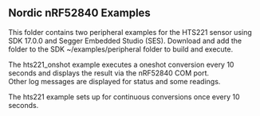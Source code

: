 
## Nordic nRF52840 Examples

This folder contains two peripheral examples for the HTS221 sensor using SDK 17.0.0 and Segger Embedded Studio (SES). 
Download and add the folder to the SDK ~/examples/peripheral folder to build and execute.

The hts221_onshot example executes a oneshot conversion every 10 seconds and displays the result via the nRF52840 COM port.  
Other log messages are displayed for status and some readings.

The hts221 example sets up for continuous conversions once every 10 seconds.
